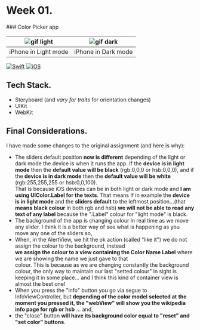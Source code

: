 # Week 01.


### Color Picker app  

| ![gif light](/Week01/Assets-Gifs/ColorPicker-light.gif) | ![gif dark](/Week01/Assets-Gifs/ColorPicker-dark.gif) |
| ------------------------------------------------------- | ----------------------------------------------------- | 
| iPhone in Light mode | iPhone in Dark mode |


[![Swift](https://img.shields.io/badge/Swift-5.0-orange.svg?longCache=true&style=flat&logo=swift)](https://www.swift.org)
[![iOS](https://img.shields.io/badge/iOS-13.0+-lightgrey.svg?longCache=true&?style=plastic&logo=apple)](https://developer.apple.com/ios/)

## Tech Stack.
- Storyboard (and *vary for traits* for orientation changes) 
- UIKit  
- WebKit  

## Final Considerations.
I have made some changes to the original assignment (and here is why):  
- The sliders default position **now is different** depending of the light or dark mode the device is when it runs the
  app. If the **device is in light mode** then the **default value will be black** (rgb:0,0,0 or hsb:0,0,0), and if the
  **device is in dark mode** then the **default value will be white** (rgb:255,255,255 or hsb:0,0,100).  
  That is because iOS devices can be in both light or dark mode and **I am using UIColor.Label for the texts**. That means
  If in example the **device is in light mode** and the **sliders default** to the leftmost position...(that **means**
  **black colour** in both rgb and hsb) **we will not be able to read any text of any label** because the ".Label" colour for
  "light mode" is black.
- The background of the app is changing colour in real time as we move any slider. I think it is a better way of see what is
  happening as you move any one of the sliders so,
- When, in the AlertView, we hit the ok action (called "like it") we do not assign the colour to the background, instead  
  **we assign the colour to a view containing the Color Name Label** where we are showing the name we just gave to that  
  colour. 
  This is because as we are changing constantly the background colour, the only way to maintain our last "setted colour" in 
  sight is keeping it in some place... and I think this kind of container view is almost the best one!  
- When you press the "info" button you go via segue to InfoViewController, but **depending of the color model selected at**
  **the moment you pressed it, the "webView" will show you the wikipedia info page for rgb or hsb** ... and,
- the "close" button **will have its background color equal to "reset" and "set color" buttons**.


